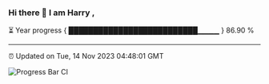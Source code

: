 ### Hi there 👋 I am Harry , 

⏳ Year progress { ██████████████████████████▁▁▁▁ } 86.90 %

---

⏰ Updated on Tue, 14 Nov 2023 04:48:01 GMT

![Progress Bar CI](https://github.com/duykhang68/duykhang68/workflows/Progress%20Bar%20CI/badge.svg)
